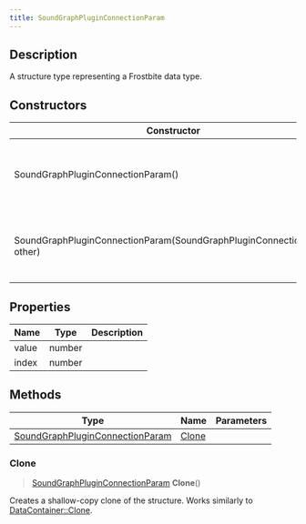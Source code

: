 ```yaml
---
title: SoundGraphPluginConnectionParam
---
```

## Description

A structure type representing a Frostbite data type.

## Constructors

| Constructor                                                            | Description                                              |
| ---------------------------------------------------------------------- | -------------------------------------------------------- |
| SoundGraphPluginConnectionParam()                                      | Create a new instance of this structure type.            |
| SoundGraphPluginConnectionParam(SoundGraphPluginConnectionParam other) | Create a reference copy of a structure of the same type. |

## Properties

| Name  | Type   | Description |
| ----- | ------ | ----------- |
| value | number |             |
| index | number |             |

## Methods

| Type                                                               | Name            | Parameters |
| ------------------------------------------------------------------ | --------------- | ---------- |
| [SoundGraphPluginConnectionParam](/vext/ref/fb/soundgraphpluginconnectionparam/) | [Clone](#clone) |            |

### Clone

> [SoundGraphPluginConnectionParam](/vext/ref/fb/soundgraphpluginconnectionparam/) **Clone**()

Creates a shallow-copy clone of the structure. Works similarly to [DataContainer::Clone](/vext/ref/shared/class/datacontainer#clone).
